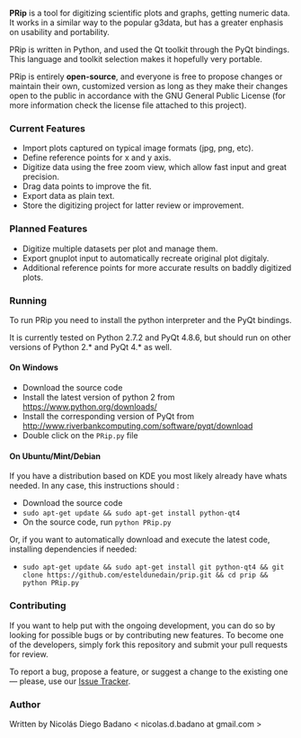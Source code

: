 **PRip** is a tool for digitizing scientific plots and graphs, getting numeric data. It works in a similar way to the popular g3data, but has a greater enphasis on usability and portability.

PRip is written in Python, and used the Qt toolkit through the PyQt bindings. This language and toolkit selection makes it hopefully very portable.

PRip is entirely **open-source**, and everyone is free to propose changes or maintain their own, customized version as long as they make their changes open to the public in accordance with the GNU General Public License (for more information check the license file attached to this project).

### Current Features
*   Import plots captured on typical image formats (jpg, png, etc).
*   Define reference points for x and y axis.
*   Digitize data using the free zoom view, which allow fast input and great precision.
*   Drag data points to improve the fit.
*   Export data as plain text.
*   Store the digitizing project for latter review or improvement.

### Planned Features
*   Digitize multiple datasets per plot and manage them.
*   Export gnuplot input to automatically recreate original plot digitaly.
*   Additional reference points for more accurate results on baddly digitized plots.

### Running
To run PRip you need to install the python interpreter and the PyQt bindings.

It is currently tested on Python 2.7.2 and PyQt 4.8.6, but should run on other versions of Python 2.* and PyQt 4.* as well.

#### On Windows
- Download the source code
- Install the latest version of python 2 from https://www.python.org/downloads/
- Install the corresponding version of PyQt from http://www.riverbankcomputing.com/software/pyqt/download
- Double click on the `PRip.py` file

#### On Ubuntu/Mint/Debian
If you have a distribution based on KDE you most likely already have whats needed. In any case, this instructions should :

- Download the source code
- `sudo apt-get update && sudo apt-get install python-qt4`
- On the source code, run `python PRip.py`

Or, if you want to automatically download and execute the latest code, installing dependencies if needed:

- `sudo apt-get update && sudo apt-get install git python-qt4 && git clone https://github.com/esteldunedain/prip.git && cd prip && python PRip.py`

### Contributing
If you want to help put with the ongoing development, you can do so by looking for possible bugs or by contributing new features. To become one of the developers, simply fork this repository and submit your pull requests for review.

To report a bug, propose a feature, or suggest a change to the existing one — please, use our [Issue Tracker](https://github.com/esteldunedain/prip/issues).

### Author
Written by Nicolás Diego Badano < nicolas.d.badano at gmail.com >

